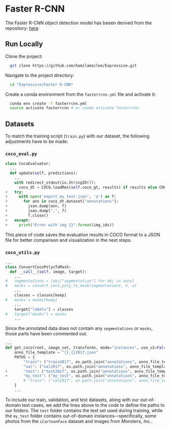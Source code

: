 # Faster R-CNN

The Faster R-CNN object detection model has beeen derived from the repository: [here](https://github.com/pytorch/vision/tree/main/references/detection)

## Run Locally

Clone the project:

```bash
  git clone https://github.com/hamilamailee/Expressive.git
```

Navigate to the project directory:

```bash
  cd "Expressive/Faster R-CNN"
```

Create a conda environment from the `fasterrcnn.yml` file and activate it:

```bash
  conda env create -f fasterrcnn.yml
  source activate fasterrcnn # or conda activate fasterrcnn
```

## Datasets

To match the training script (`train.py`) with our dataset, the following adjustments have to be made:

### `coco_eval.py`

```python
class CocoEvaluator:
  ...
  def update(self, predictions):
    ...
    with redirect_stdout(io.StringIO()):
      coco_dt = COCO.loadRes(self.coco_gt, results) if results else COCO()
+   try:
+     with open('export_my_test.json', 'a') as f:
+       for ann in coco_dt.dataset["annotations"]:
+         json.dump(ann, f)
+         json.dump(",", f)
+         f.close()
+   except:
+     print("Error with img {}".format(img_ids))
```
This piece of code saves the evaluation results in COCO format to a JSON file for better comparison and visualization in the next steps.

### `coco_utils.py`
```python
...
class ConvertCocoPolysToMask:
  def __call__(self, image, target):
    ...
#   segmentations = [obj["segmentation"] for obj in anno]
#   masks = convert_coco_poly_to_mask(segmentations, h, w)
    ...
    classes = classes[keep]
#   masks = masks[keep]
    ...
    target["labels"] = classes
#   target["masks"] = masks
    ...
```
Since the annotated data does not contain any `segmentations` or `masks`, those parts have been commented out.
```python
...
def get_coco(root, image_set, transforms, mode="instances", use_v2=False, with_masks=False):
    anno_file_template = "{}_{}2017.json"
    PATHS = {
        "train": ("train2017", os.path.join("annotations", anno_file_template.format(mode, "train"))),
        "val": ("val2017", os.path.join("annotations", anno_file_template.format(mode, "val"))),
+       "test": ("test2017", os.path.join("annotations", anno_file_template.format(mode, "test"))),
+       "my_test": ("my_test", os.path.join("annotations", anno_file_template.format(mode, "my_test"))),
        # "train": ("val2017", os.path.join("annotations", anno_file_template.format(mode, "val")))
    }
    ...
```
To include our train, validation, and test datasets, along with our out-of-domain test cases, we add the lines above to the code to define the paths to our folders. The `test` folder contains the test set used during training, while the `my_test` folder contains out-of-domain instances—specifically, some photos from the `iCartoonFace` dataset and images from _Monsters, Inc._.
